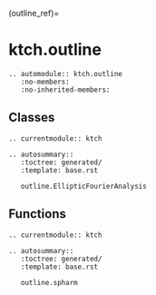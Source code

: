 (outline_ref)=

# ktch.outline

```{eval-rst}
.. automodule:: ktch.outline
   :no-members:
   :no-inherited-members:
```

## Classes

```{eval-rst}
.. currentmodule:: ktch

.. autosummary::
   :toctree: generated/
   :template: base.rst

   outline.EllipticFourierAnalysis
```

## Functions

```{eval-rst}
.. currentmodule:: ktch

.. autosummary::
   :toctree: generated/
   :template: base.rst
   
   outline.spharm
```